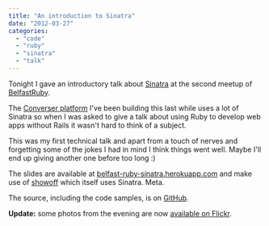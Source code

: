 ```yaml
---
title: "An introduction to Sinatra"
date: "2012-03-27"
categories: 
  - "code"
  - "ruby"
  - "sinatra"
  - "talk"
---
```


Tonight I gave an introductory talk about [Sinatra](http://www.sinatrarb.com/) at the second meetup of [BelfastRuby](http://belfastruby.com).

The [Converser platform](http://converser.io) I've been building this last while uses a lot of Sinatra so when I was asked to give a talk about using Ruby to develop web apps without Rails it wasn't hard to think of a subject.

This was my first technical talk and apart from a touch of nerves and forgetting some of the jokes I had in mind I think things went well. Maybe I'll end up giving another one before too long :)

The slides are available at [belfast-ruby-sinatra.herokuapp.com](http://belfast-ruby-sinatra.herokuapp.com) and make use of [showoff](https://github.com/schacon/showoff) which itself uses Sinatra. Meta.

The source, including the code samples, is on [GitHub](https://github.com/stevenwilkin/belfast-ruby-sinatra).

**Update:** some photos from the evening are now [available on Flickr](http://www.flickr.com/photos/fillyc/sets/72157629323664172).
